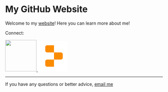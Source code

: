 # My GitHub Website

Welcome to my [website](https://peme969.is-a.dev)! Here you can learn more about me!

Connect:

<a href="https://github.com/peme969"><img width="100" height="100" src="github.png">
[![Replit](replit.png)](https://replit.com/@muskbot)




___________

If you have any questions or better advice, [email me](https://mail.google.com/mail/u/0/?fs=1&tf=cm&to=mrcoderpeme@gmail.com)


